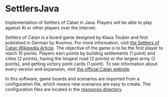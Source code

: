 SettlersJava
============

Implementation of Settlers of Catan in Java.  Players will be able to play against AI or other players over the internet.

Settlers of Catan is a board game designed by Klaus Teuber and first published in German by Kosmos.  For more information, visit [the Settlers of Catan Wikipedia Article](http://en.wikipedia.org/wiki/The_Settlers_of_Catan").
The objective of the game is to be the first player to reach 10 points.  Players earn points by building settlements (1 point) and cities (2 points), having the longest road (2 points) or the largest army (2 points), and getting victory point cards (1 point).  To see information about every version and expansion, visit [the official Catan website](http://www.catan.com/board-games).

In this software, game boards and scenarios are imported from a configuration file, which means new scenarios are easy to create.  The configuration files are located in the [resources directory](/src/resources/).
